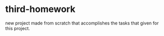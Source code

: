 # third-homework

new project made from scratch that accomplishes the tasks that given for this project.